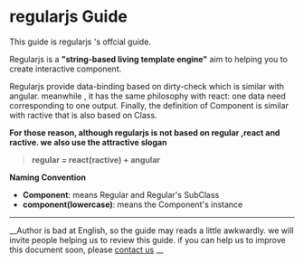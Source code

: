 # regularjs Guide



This guide is regularjs 's offcial guide. 


Regularjs is a __"string-based living template engine"__ aim to helping you to create interactive component. 

Regularjs provide data-binding based on dirty-check which is similar with angular. meanwhile , it has the same philosophy with react: one data need corresponding to one output. Finally, the definition of Component is similar with ractive that is also based on Class.

__For those reason, although regularjs is not based on regular ,react and ractive. we also use the attractive slogan__


> __regular = react(ractive) + angular__






__Naming Convention__
* __Component__: means Regular and Regular's SubClass
* __component(lowercase)__:  means the Component's instance




-----------------

 __Author is bad at English, so the guide may reads a little  awkwardly. we will invite people helping us to review this guide. if you can help us to improve this document soon, please [contact us](mailto:87399126@163.com) __







